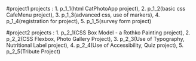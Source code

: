 #project1 projects : 
      1. p_1_1(html CatPhotoApp project), 
      2. p_1_2(basic css CafeMenu project), 
      3. p_1_3(advanced css, use of markers), 
      4. p_1_4(registration for project), 
      5. p_1_5(survey form project)

#project2 projects : 
      1. p_2_1(CSS Box Model - a Rothko Painting project), 
      2. p_2_2(CSS Flexbox, Photo Gallery Project), 
      3. p_2_3(Use of Typography, Nutritional Label project), 
      4. p_2_4(Use of Accessibility, Quiz project), 
      5. p_2_5(Tribute Project)
